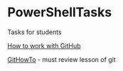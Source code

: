 # PowerShellTasks
Tasks for students

[How to work with GitHub](https://www.youtube.com/watch?v=JfpCicDUMKc) 

[GitHowTo](https://githowto.com) - must review lesson of git